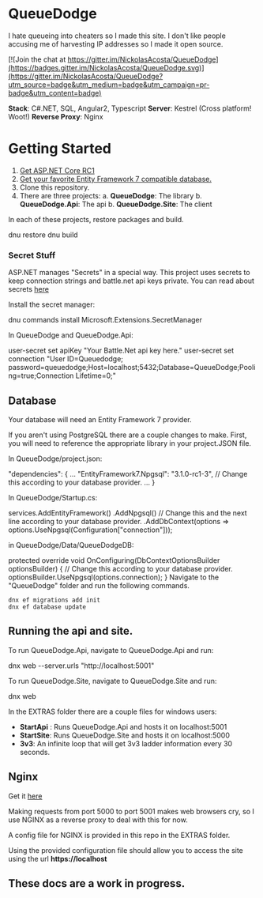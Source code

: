 # QueueDodge
I hate queueing into cheaters so I made this site.
I don't like people accusing me of harvesting IP addresses so I made it open source.

[![Join the chat at https://gitter.im/NickolasAcosta/QueueDodge](https://badges.gitter.im/NickolasAcosta/QueueDodge.svg)](https://gitter.im/NickolasAcosta/QueueDodge?utm_source=badge&utm_medium=badge&utm_campaign=pr-badge&utm_content=badge)

**Stack**: C#.NET, SQL, Angular2, Typescript
**Server**: Kestrel    (Cross platform! Woot!)
**Reverse Proxy**: Nginx

# Getting Started

1. [Get ASP.NET Core RC1](https://docs.asp.net/en/latest/)
2. [Get your favorite Entity Framework 7 compatible database.](http://ef.readthedocs.org/en/latest/providers/)
3. Clone this repository.
4. There are three projects:
   a. **QueueDodge**:  The library
   b. **QueueDodge.Api**:  The api
   b. **QueueDodge.Site**:  The client

In each of these projects, restore packages and build.

dnu restore
dnu build


### Secret Stuff
ASP.NET manages "Secrets" in a special way.  This project uses secrets to keep connection strings and battle.net api keys private.  You can read about secrets [here](https://docs.asp.net/en/latest/security/app-secrets.html#accessing-user-secrets-via-configuration)

Install the secret manager:

dnu commands install Microsoft.Extensions.SecretManager


In QueueDodge and QueueDodge.Api:

user-secret set apiKey "Your Battle.Net api key here."
user-secret set connection "User ID=Queuedodge; password=queuedodge;Host=localhost;5432;Database=QueueDodge;Pooling=true;Connection Lifetime=0;"

## Database
Your database will need an Entity Framework 7 provider.

If you aren't using PostgreSQL there are a couple changes to make.  First, you will need to reference the appropriate library in your project.JSON file.

In QueueDodge/project.json:

"dependencies": {
...
"EntityFramework7.Npgsql": "3.1.0-rc1-3",   // Change this according to your database provider.
...
}

In QueueDodge/Startup.cs:

services.AddEntityFramework()
.AddNpgsql() // Change this and the next line according to your database provider.
.AddDbContext<QueueDodgeDB>(options => options.UseNpgsql(Configuration["connection"]));


in QueueDodge/Data/QueueDodgeDB:

protected override void OnConfiguring(DbContextOptionsBuilder optionsBuilder)
{
// Change this according to your database provider.
optionsBuilder.UseNpgsql(options.connection);
}
Navigate to the "QueueDodge" folder and run the following commands.

```
dnx ef migrations add init
dnx ef database update
```

## Running the api and site.
To run QueueDodge.Api, navigate to QueueDodge.Api and run:

dnx web --server.urls "http://localhost:5001"

To run QueueDodge.Site, navigate to QueueDodge.Site and run:

dnx web

In the EXTRAS folder there are a couple files for windows users:

 - **StartApi** : Runs QueueDodge.Api and hosts it on localhost:5001
 - **StartSite**:  Runs QueueDodge.Site and hosts it on localhost:5000
 - **3v3**:  An infinite loop that will get 3v3 ladder information every 30 seconds.

## Nginx
Get it [here](http://nginx.org/)

Making requests from port 5000 to port 5001 makes web browsers cry, so I use NGINX as a reverse proxy to deal with this for now.

A config file for NGINX is provided in this repo in the EXTRAS folder.

Using the provided configuration file should allow you to access the site using the url **https://localhost**


## These docs are a work in progress.